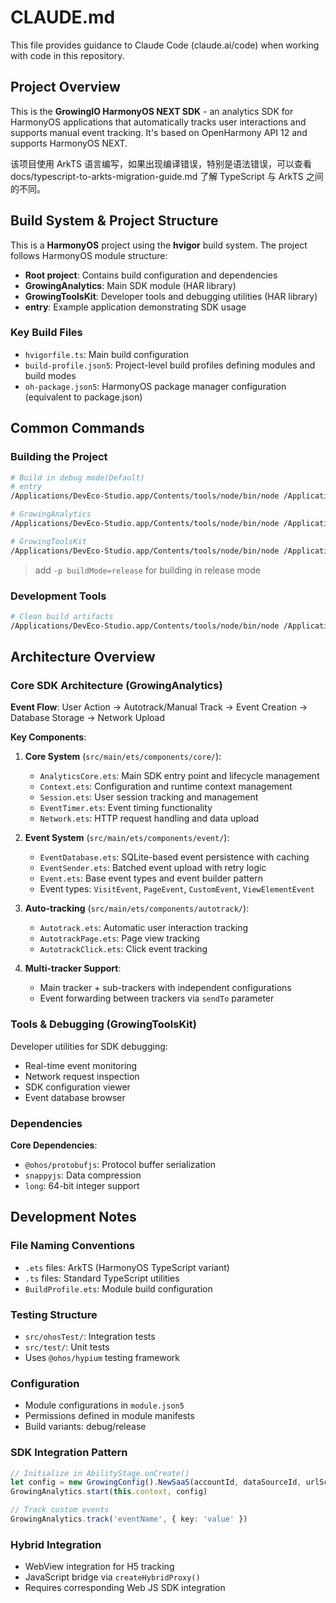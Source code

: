 # CLAUDE.md

This file provides guidance to Claude Code (claude.ai/code) when working with code in this repository.

## Project Overview

This is the **GrowingIO HarmonyOS NEXT SDK** - an analytics SDK for HarmonyOS applications that automatically tracks user interactions and supports manual event tracking. It's based on OpenHarmony API 12 and supports HarmonyOS NEXT.

该项目使用 ArkTS 语言编写，如果出现编译错误，特别是语法错误，可以查看 docs/typescript-to-arkts-migration-guide.md 了解 TypeScript 与 ArkTS 之间的不同。

## Build System & Project Structure

This is a **HarmonyOS** project using the **hvigor** build system. The project follows HarmonyOS module structure:

- **Root project**: Contains build configuration and dependencies
- **GrowingAnalytics**: Main SDK module (HAR library)
- **GrowingToolsKit**: Developer tools and debugging utilities (HAR library) 
- **entry**: Example application demonstrating SDK usage

### Key Build Files
- `hvigorfile.ts`: Main build configuration
- `build-profile.json5`: Project-level build profiles defining modules and build modes
- `oh-package.json5`: HarmonyOS package manager configuration (equivalent to package.json)

## Common Commands

### Building the Project
```bash
# Build in debug mode(Default)
# entry
/Applications/DevEco-Studio.app/Contents/tools/node/bin/node /Applications/DevEco-Studio.app/Contents/tools/hvigor/bin/hvigorw.js --mode module -p module=entry@default -p product=default -p requiredDeviceType=phone assembleHap --analyze=normal --parallel --incremental --daemon

# GrowingAnalytics
/Applications/DevEco-Studio.app/Contents/tools/node/bin/node /Applications/DevEco-Studio.app/Contents/tools/hvigor/bin/hvigorw.js --mode module -p product=default -p module=GrowingAnalytics@default assembleHar --analyze=normal --parallel --incremental --daemon

# GrowingToolsKit
/Applications/DevEco-Studio.app/Contents/tools/node/bin/node /Applications/DevEco-Studio.app/Contents/tools/hvigor/bin/hvigorw.js --mode module -p product=default -p module=GrowingToolsKit@default assembleHar --analyze=normal --parallel --incremental --daemon
```

> add `-p buildMode=release` for building in release mode


### Development Tools
```bash
# Clean build artifacts
/Applications/DevEco-Studio.app/Contents/tools/node/bin/node /Applications/DevEco-Studio.app/Contents/tools/hvigor/bin/hvigorw.js -p product=default clean --analyze=normal --parallel --incremental --daemon
```

## Architecture Overview

### Core SDK Architecture (GrowingAnalytics)

**Event Flow**: User Action → Autotrack/Manual Track → Event Creation → Database Storage → Network Upload

**Key Components**:

1. **Core System** (`src/main/ets/components/core/`):
   - `AnalyticsCore.ets`: Main SDK entry point and lifecycle management
   - `Context.ets`: Configuration and runtime context management  
   - `Session.ets`: User session tracking and management
   - `EventTimer.ets`: Event timing functionality
   - `Network.ets`: HTTP request handling and data upload

2. **Event System** (`src/main/ets/components/event/`):
   - `EventDatabase.ets`: SQLite-based event persistence with caching
   - `EventSender.ets`: Batched event upload with retry logic
   - `Event.ets`: Base event types and event builder pattern
   - Event types: `VisitEvent`, `PageEvent`, `CustomEvent`, `ViewElementEvent`

3. **Auto-tracking** (`src/main/ets/components/autotrack/`):
   - `Autotrack.ets`: Automatic user interaction tracking
   - `AutotrackPage.ets`: Page view tracking
   - `AutotrackClick.ets`: Click event tracking

4. **Multi-tracker Support**:
   - Main tracker + sub-trackers with independent configurations
   - Event forwarding between trackers via `sendTo` parameter

### Tools & Debugging (GrowingToolsKit)

Developer utilities for SDK debugging:
- Real-time event monitoring
- Network request inspection  
- SDK configuration viewer
- Event database browser

### Dependencies

**Core Dependencies**:
- `@ohos/protobufjs`: Protocol buffer serialization
- `snappyjs`: Data compression
- `long`: 64-bit integer support

## Development Notes

### File Naming Conventions
- `.ets` files: ArkTS (HarmonyOS TypeScript variant)
- `.ts` files: Standard TypeScript utilities
- `BuildProfile.ets`: Module build configuration

### Testing Structure
- `src/ohosTest/`: Integration tests
- `src/test/`: Unit tests  
- Uses `@ohos/hypium` testing framework

### Configuration
- Module configurations in `module.json5`
- Permissions defined in module manifests
- Build variants: debug/release

### SDK Integration Pattern
```typescript
// Initialize in AbilityStage.onCreate()
let config = new GrowingConfig().NewSaaS(accountId, dataSourceId, urlScheme)
GrowingAnalytics.start(this.context, config)

// Track custom events
GrowingAnalytics.track('eventName', { key: 'value' })
```

### Hybrid Integration
- WebView integration for H5 tracking
- JavaScript bridge via `createHybridProxy()`
- Requires corresponding Web JS SDK integration